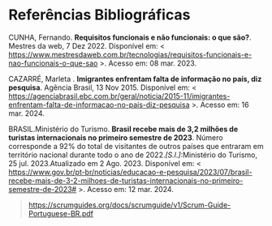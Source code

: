 # Referências Bibliográficas


>  

CUNHA, Fernando. **Requisitos funcionais e não funcionais: o que são?**. Mestres da web, 7 Dez 2022. Disponível em: < https://www.mestresdaweb.com.br/tecnologias/requisitos-funcionais-e-nao-funcionais-o-que-sao >. Acesso em: 08 mar. 2023. 

 

CAZARRÉ, Marleta . **Imigrantes enfrentam falta de informação no país, diz pesquisa**. Agência Brasil, 13 Nov 2015. Disponível em: < https://agenciabrasil.ebc.com.br/geral/noticia/2015-11/imigrantes-enfrentam-falta-de-informacao-no-pais-diz-pesquisa  >. Acesso em: 16 mar. 2024. 

 

 

BRASIL.Ministério do Turismo. **Brasil recebe mais de 3,2 milhões de turistas internacionais no primeiro semestre de 2023**. Número corresponde a 92% do total de visitantes de outros países que entraram em território nacional durante todo o ano de 2022.*[S.l.]*:Ministério do Turismo, 25 jul. 2023.Atualizado em 2 Ago. 2023. Disponível em: <  https://www.gov.br/pt-br/noticias/educacao-e-pesquisa/2023/07/brasil-recebe-mais-de-3-2-milhoes-de-turistas-internacionais-no-primeiro-semestre-de-2023#  >. Acesso em: 12 mar. 2024. 

 
>https://scrumguides.org/docs/scrumguide/v1/Scrum-Guide-Portuguese-BR.pdf
